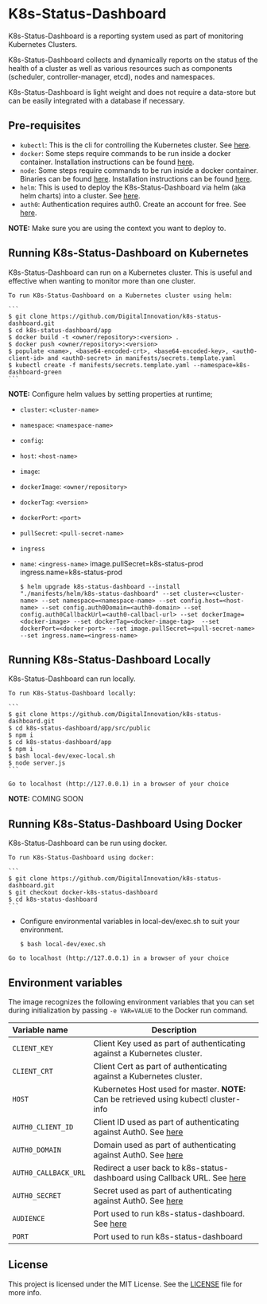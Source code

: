 # K8s-Status-Dashboard

K8s-Status-Dashboard is a reporting system used as part of monitoring Kubernetes Clusters.

K8s-Status-Dashboard collects and dynamically reports on the status of the health of a cluster as well as various resources such as components (scheduler, controller-manager, etcd), nodes and namespaces.

K8s-Status-Dashboard is light weight and does not require a data-store but can be easily integrated with a database if necessary. 

## Pre-requisites 

- `kubectl`: This is the cli for controlling the Kubernetes cluster. See [here](https://kubernetes.io/docs/user-guide/prereqs/).
- `docker`: Some steps require commands to be run inside a docker container. Installation instructions can be found [here](https://docs.docker.com/engine/installation/).
- `node`: Some steps require commands to be run inside a docker container. Binaries can be found [here](https://nodejs.org/en/download/package-manager/). Installation instructions can be found [here](https://nodejs.org/en/download/).
- `helm`:  This is used to deploy the K8s-Status-Dashboard via helm (aka helm charts) into a cluster. See [here](https://github.com/kubernetes/helm/blob/master/docs/install.md).
- `auth0`: Authentication requires auth0. Create an account for free. See [here](https://auth0.com/signup).

**NOTE:** Make sure you are using the context you want to deploy to.
## Running K8s-Status-Dashboard on Kubernetes

K8s-Status-Dashboard can run on a Kubernetes cluster. This is useful and effective when wanting to monitor more than one cluster.

    To run K8s-Status-Dashboard on a Kubernetes cluster using helm:

    ```
    $ git clone https://github.com/DigitalInnovation/k8s-status-dashboard.git
    $ cd k8s-status-dashboard/app
    $ docker build -t <owner/repository>:<version> .
    $ docker push <owner/repository>:<version>
    $ populate <name>, <base64-encoded-crt>, <base64-encoded-key>, <auth0-client-id> and <auth0-secret> in manifests/secrets.template.yaml
    $ kubectl create -f manifests/secrets.template.yaml --namespace=k8s-dashboard-green
    ```
**NOTE:** Configure helm values by setting properties at runtime;

- `cluster`: `<cluster-name>`
- `namespace`: `<namespace-name>`
- `config`:
-   `host`: `<host-name>`

- `image`:
- `dockerImage`: `<owner/repository>`
- `dockerTag`: `<version>`
- `dockerPort`: `<port>`
- `pullSecret`: `<pull-secret-name>`
- `ingress`
-   `name`: `<ingress-name>`
image.pullSecret=k8s-status-prod ingress.name=k8s-status-prod

    ```
    $ helm upgrade k8s-status-dashboard --install "./manifests/helm/k8s-status-dashboard" --set cluster=<cluster-name> --set namespace=<namespace-name> --set config.host=<host-name> --set config.auth0Domain=<auth0-domain> --set config.auth0CallbackUrl=<auth0-callbacl-url> --set dockerImage=<docker-image> --set dockerTag=<docker-image-tag>  --set dockerPort=<docker-port> --set image.pullSecret=<pull-secret-name>  --set ingress.name=<ingress-name>
    ```

## Running K8s-Status-Dashboard Locally

K8s-Status-Dashboard can run locally.

    To run K8s-Status-Dashboard locally:

    ```
    $ git clone https://github.com/DigitalInnovation/k8s-status-dashboard.git 
    $ cd k8s-status-dashboard/app/src/public       
    $ npm i
    $ cd k8s-status-dashboard/app
    $ npm i
    $ bash local-dev/exec-local.sh
    $ node server.js
    ```
`Go to localhost (http://127.0.0.1) in a browser of your choice`

**NOTE:** COMING SOON
## Running K8s-Status-Dashboard Using Docker

K8s-Status-Dashboard can be run using docker.
    
    To run K8s-Status-Dashboard using docker:

    ```
    $ git clone https://github.com/DigitalInnovation/k8s-status-dashboard.git 
    $ git checkout docker-k8s-status-dashboard
    $ cd k8s-status-dashboard  
    ```
- Configure environmental variables in local-dev/exec.sh to suit your environment.
    
    ```
    $ bash local-dev/exec.sh
    ```    

`Go to localhost (http://127.0.0.1) in a browser of your choice`

Environment variables
---------------------------------

The image recognizes the following environment variables that you can set during
initialization by passing `-e VAR=VALUE` to the Docker run command.

|    Variable name          |    Description                              |
| :------------------------ | -----------------------------------------   |
|  `CLIENT_KEY`       | Client Key used as part of authenticating against a Kubernetes cluster.            |
| `CLIENT_CRT` | Client Cert as part of authenticating against a Kubernetes cluster. |
| `HOST` | Kubernetes Host used for master. **NOTE:** Can be retrieved using kubectl cluster-info | https://auth0.com/docs/client-auth/current/client-side-web
| `AUTH0_CLIENT_ID`         | Client ID used as part of authenticating against Auth0. See [here](https://auth0.com/docs/client-auth/current/client-side-web) |
|  `AUTH0_DOMAIN`       | Domain used as part of authenticating against Auth0. See [here](https://auth0.com/docs/custom-domains) |
|  `AUTH0_CALLBACK_URL`       | Redirect a user back to k8s-status-dashboard using Callback URL. See [here](https://auth0.com/docs/client-auth/current/client-side-web) |
|  `AUTH0_SECRET`       | Secret used as part of authenticating against Auth0. See [here](https://auth0.com/docs/clients/how-to-rotate-client-secret) |
|  `AUDIENCE`       | Port used to run k8s-status-dashboard. See [here](https://auth0.com/docs/client-auth/current/client-side-web) |
|  `PORT`       | Port used to run k8s-status-dashboard  |

## License

This project is licensed under the MIT License. See the [LICENSE](https://github.com/DigitalInnovation/k8s-status-dashboard/LICENSE.txt) file for more info.


